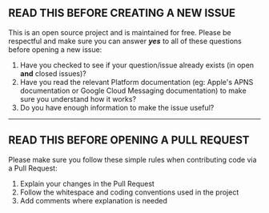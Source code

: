 ## READ THIS BEFORE CREATING A NEW ISSUE

This is an open source project and is maintained for free.  Please be respectful and make sure you can answer ***yes*** to all of these questions before opening a new issue:

1. Have you checked to see if your question/issue already exists (in open **and** closed issues)?
2. Have you read the relevant Platform documentation (eg: Apple's APNS documentation or Google Cloud Messaging documentation) to make sure you understand how it works?
3. Do you have enough information to make the issue useful?


---

## READ THIS BEFORE OPENING A PULL REQUEST

Please make sure you follow these simple rules when contributing code via a Pull Request:

1. Explain your changes in the Pull Request
2. Follow the whitespace and coding conventions used in the project
3. Add comments where explanation is needed
